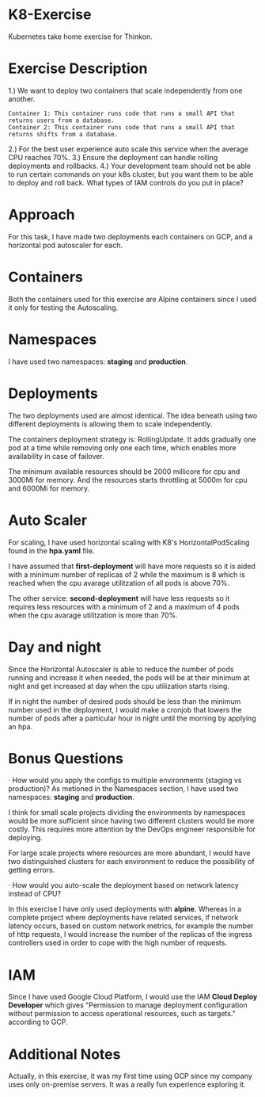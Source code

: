 # K8-Exercise
Kubernetes take home exercise for Thinkon.

# Exercise Description
1.) We want to deploy two containers that scale independently from one another.

    Container 1: This container runs code that runs a small API that returns users from a database.
    Container 2: This container runs code that runs a small API that returns shifts from a database.

2.) For the best user experience auto scale this service when the average CPU reaches 70%.
3.) Ensure the deployment can handle rolling deployments and rollbacks.
4.) Your development team should not be able to run certain commands on your k8s cluster, but you want them to be able to deploy and roll back. What types of IAM controls do you put in place?


# Approach
For this task, I have made two deployments each containers on GCP, and a horizontal pod autoscaler for each.


# Containers
Both the containers used for this exercise are Alpine containers since I used it only for testing the Autoscaling.

# Namespaces
I have used two namespaces: **staging** and **production**.


# Deployments
The two deployments used are almost identical. The idea beneath using two different deployments is allowing them to scale independently.

The containers deployment strategy is: RollingUpdate. It adds gradually one pod at a time while removing only one each time, which enables more availability in case of failover.

The minimum available resources should be 2000 millicore for cpu and 3000Mi for memory. And the resources starts throttling at 5000m for cpu and 6000Mi for memory.


# Auto Scaler
For scaling, I have used horizontal scaling with K8's HorizontalPodScaling found in the **hpa.yaml** file.

I have assumed that **first-deployment** will have more requests so it is aided with a minimum number of replicas of 2 while the maximum is 8 which is reached when the cpu avarage utilitzation of all pods is above 70%. 

The other service: **second-deployment** will have less requests so it requires less resources with a minimum of 2 and a maximum of 4 pods when the cpu avarage utilitzation is more than 70%.

# Day and night
Since the Horizontal Autoscaler is able to reduce the number of pods running and increase it when needed, the pods will be at their minimum at night and get increased at day when the cpu utilization starts rising.

If in night the number of desired pods should be less than the minimum number used in the deployment, I would make a cronjob that lowers the number of pods after a particular hour in night until the morning by applying an hpa.

# Bonus Questions
·    How would you apply the configs to multiple environments (staging vs production)?
As metioned in the Namespaces section, I have used two namespaces: **staging** and **production**.

I think for small scale projects dividing the environments by namespaces would be more sufficient since having two different clusters would be more costly. This requires more attention by the DevOps engineer responsible for deploying.

For large scale projects where resources are more abundant, I would have two distinguished clusters for each environment to reduce the possibility of getting errors. 

·    How would you auto-scale the deployment based on network latency instead of CPU?

In this exercise I have only used deployments with **alpine**. Whereas in a complete project where deployments have related services, if network latency occurs, based on custom network metrics, for example the number of http requests, I would increase the number of the replicas of the ingress controllers used in order to cope with the high number of requests. 

# IAM
Since I have used Google Cloud Platform, I would use the IAM **Cloud Deploy Developer** which gives "Permission to manage deployment configuration without permission to access operational resources, such as targets." according to GCP.


# Additional Notes
Actually, in this exercise, it was my first time using GCP since my company uses only on-premise servers. It was a really fun experience exploring it.


